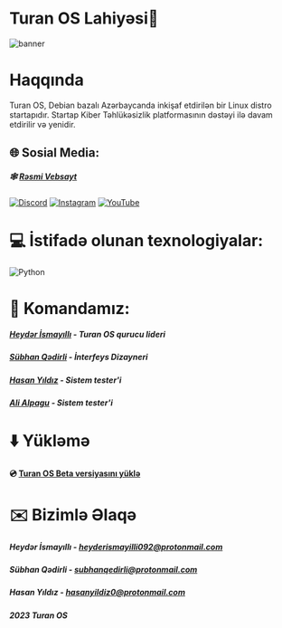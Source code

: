 # Turan OS Lahiyəsi🐧
![banner](   )

# Haqqında 
Turan OS, Debian bazalı Azərbaycanda inkişaf etdirilən bir Linux distro startapıdır. Startap Kiber Təhlükəsizlik platformasının dəstəyi ilə davam etdirilir və yenidir.

## 🌐 Sosial Media:
##### 🕸 [Rəsmi Vebsayt](https://turanos.az)
####    
[![Discord](https://img.shields.io/badge/Discord-%237289DA.svg?logo=discord&logoColor=white)](  ) [![Instagram](https://img.shields.io/badge/Instagram-%23E4405F.svg?logo=Instagram&logoColor=white)](https://instagram.com/turanlinux) [![YouTube](https://img.shields.io/badge/YouTube-%23FF0000.svg?logo=YouTube&logoColor=white)](    ) 

# 💻 İstifadə olunan texnologiyalar:
![Python](https://img.shields.io/badge/python-3670A0?style=for-the-badge&logo=python&logoColor=ffdd54)
# 🧩 Komandamız:
##### [Heydər İsmayıllı](https://github.com/heyderismayilli092)  - Turan OS qurucu lideri
##### [Sübhan Qədirli](https://github.com/subhanqedirli)  - İnterfeys Dizayneri
##### [Hasan Yıldız](https://github.com/hasan-pisi)       - Sistem tester'i
##### [Ali Alpagu](https://github.com/aligaz)             - Sistem tester'i
# ⬇️ Yükləmə
 #### 💿 [Turan OS Beta versiyasını yüklə](  )
 # ✉️ Bizimlə Əlaqə
 ##### Heydər İsmayıllı - heyderismayilli092@protonmail.com
 ##### Sübhan Qədirli   - subhanqedirli@protonmail.com
 ##### Hasan Yıldız     - hasanyildiz0@protonmail.com 
 
 
 ##### 2023 Turan OS